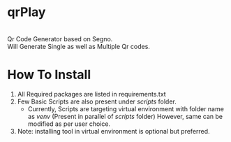 # qrPlay

<BR>Qr Code Generator based on Segno.
<BR>Will Generate Single as well as Multiple Qr codes.

# How To Install

<ol>
    <li>All Required packages are listed in requirements.txt
    <li>Few Basic Scripts are also present under <i>scripts</i> folder.
    <ul>
        <li>Currently, Scripts are targeting virtual environment with folder name as <i>venv</i> (Present in parallel of <i>scripts</i> folder)
        However, same can be modified as per user choice.
    </ul>
    <li>Note: installing tool in virtual environment is optional but preferred.
</ol>
